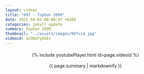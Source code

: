 ```yaml
---
layout: videos
title: "097 - TopGun 2099"
date: 2025-04-03 00:00:47 +0200
categories: jekyll update
summary: TopGun 2099
thumbnail: "../assets/images/097vid.jpg"
videoid: acDN1Fy6UEs
---
```


<div style="text-align: center; margin-top: 20px;">
  {% include youtubePlayer.html id=page.videoid %}
  <p style="margin-top: 15px; font-size: 1.2em; color: #333;">
    <p>{{ page.summary | markdownify }}</p>
  </p>
</div>
